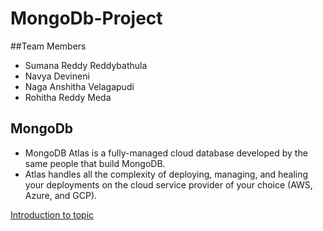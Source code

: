 # MongoDb-Project

##Team Members
- Sumana Reddy Reddybathula
- Navya Devineni
- Naga Anshitha Velagapudi
- Rohitha Reddy Meda

## MongoDb 

- MongoDB Atlas is a fully-managed cloud database developed by the same people that build MongoDB.
- Atlas handles all the complexity of deploying, managing, and healing your deployments on the cloud service provider of your choice (AWS, Azure, and GCP). 


<a href="https://use.vg/gf34Re">Introduction to topic</a>

